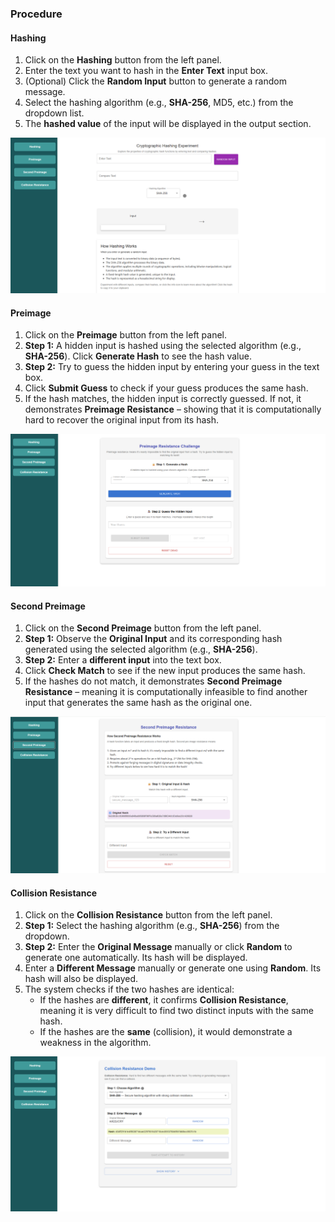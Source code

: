 ### Procedure  

#### Hashing  

1. Click on the **Hashing** button from the left panel.  
2. Enter the text you want to hash in the **Enter Text** input box.  
3. (Optional) Click the **Random Input** button to generate a random message.  
4. Select the hashing algorithm (e.g., **SHA-256**, MD5, etc.) from the dropdown list.  
5. The **hashed value** of the input will be displayed in the output section.  

![Hashing](./images/Step1hashing.png)  


#### Preimage  

1. Click on the **Preimage** button from the left panel.  
2. **Step 1:** A hidden input is hashed using the selected algorithm (e.g., **SHA-256**). Click **Generate Hash** to see the hash value.  
3. **Step 2:** Try to guess the hidden input by entering your guess in the text box.  
4. Click **Submit Guess** to check if your guess produces the same hash.  
5. If the hash matches, the hidden input is correctly guessed. If not, it demonstrates **Preimage Resistance** – showing that it is computationally hard to recover the original input from its hash.  

![Preimage](./images/step2preimage.png)  


#### Second Preimage  

1. Click on the **Second Preimage** button from the left panel.  
2. **Step 1:** Observe the **Original Input** and its corresponding hash generated using the selected algorithm (e.g., **SHA-256**).  
3. **Step 2:** Enter a **different input** into the text box.  
4. Click **Check Match** to see if the new input produces the same hash.  
5. If the hashes do not match, it demonstrates **Second Preimage Resistance** – meaning it is computationally infeasible to find another input that generates the same hash as the original one.  

![Second Preimage](./images/Step3secondpreimage.png)  


#### Collision Resistance  

1. Click on the **Collision Resistance** button from the left panel.  
2. **Step 1:** Select the hashing algorithm (e.g., **SHA-256**) from the dropdown.  
3. **Step 2:** Enter the **Original Message** manually or click **Random** to generate one automatically. Its hash will be displayed.  
4. Enter a **Different Message** manually or generate one using **Random**. Its hash will also be displayed.  
5. The system checks if the two hashes are identical:  
   - If the hashes are **different**, it confirms **Collision Resistance**, meaning it is very difficult to find two distinct inputs with the same hash.  
   - If the hashes are the **same** (collision), it would demonstrate a weakness in the algorithm.  

![Collision Resistance](./images/Step4CollisionResistance.png)  
